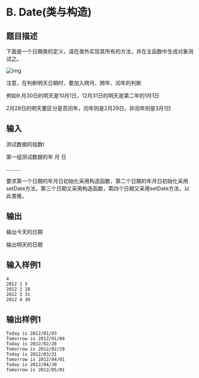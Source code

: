 # B. Date(类与构造)

## 题目描述

下面是一个日期类的定义，请在类外实现其所有的方法，并在主函数中生成对象测试之。

![img](http://10.11.219.21/app/data/media/image/c3844307739aad63f71b7f718d4bae8c_1.png)

 

注意，在判断明天日期时，要加入跨月、跨年、闰年的判断

例如9.月30日的明天是10月1日，12月31日的明天是第二年的1月1日

2月28日的明天要区分是否闰年，闰年则是2月29日，非闰年则是3月1日

 

## 输入

测试数据的组数t

第一组测试数据的年 月 日

..........

要求第一个日期的年月日初始化采用构造函数，第二个日期的年月日初始化采用setDate方法，第三个日期又采用构造函数，第四个日期又采用setDate方法，以此类推。



## 输出

输出今天的日期

输出明天的日期



## 输入样例1 

```
4
2012 1 3
2012 2 28
2012 3 31
2012 4 30

```

## 输出样例1

```
Today is 2012/01/03
Tomorrow is 2012/01/04
Today is 2012/02/28
Tomorrow is 2012/02/29
Today is 2012/03/31
Tomorrow is 2012/04/01
Today is 2012/04/30
Tomorrow is 2012/05/01
```

